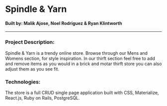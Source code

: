 # Spindle & Yarn
#### Built by: Malik Ajose, Noel Rodriguez  & Ryan Klintworth

---

### Project Description:
Spindle & Yarn is a trendy online store. Browse through our Mens and Womens section, for style inspiration. In our thirft section feel free to add and remove items as you would in a brick and motar thirft store you can also adjust them as you see fit.


### Technologies:
The store is a full CRUD single page application  built with CSS, Materialize, React.js, Ruby on Rails, PostgreSQL.

